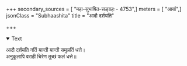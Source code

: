 +++
secondary_sources = [ "महा-सुभाषित-सङ्ग्रहः - 4753",]
meters = [ "आर्या",]
jsonClass = "Subhaashita"
title = "आदौ दर्शयति"

+++

<details open><summary>Text</summary>

आदौ दर्शयति नतिं यान्ती यान्ती समुन्नतिं धत्ते।  
अनुकूलापि वराही चिरेण तुच्छं फलं धत्ते॥
</details>
